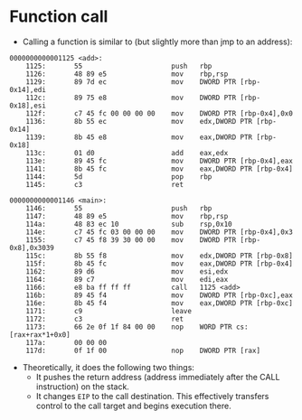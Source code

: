 # Function call


* Calling a function is similar to (but slightly more than jmp to an address):

```
0000000000001125 <add>:
    1125:       55                      push   rbp
    1126:       48 89 e5                mov    rbp,rsp
    1129:       89 7d ec                mov    DWORD PTR [rbp-0x14],edi
    112c:       89 75 e8                mov    DWORD PTR [rbp-0x18],esi
    112f:       c7 45 fc 00 00 00 00    mov    DWORD PTR [rbp-0x4],0x0
    1136:       8b 55 ec                mov    edx,DWORD PTR [rbp-0x14]
    1139:       8b 45 e8                mov    eax,DWORD PTR [rbp-0x18]
    113c:       01 d0                   add    eax,edx
    113e:       89 45 fc                mov    DWORD PTR [rbp-0x4],eax
    1141:       8b 45 fc                mov    eax,DWORD PTR [rbp-0x4]
    1144:       5d                      pop    rbp
    1145:       c3                      ret

0000000000001146 <main>:
    1146:       55                      push   rbp
    1147:       48 89 e5                mov    rbp,rsp
    114a:       48 83 ec 10             sub    rsp,0x10
    114e:       c7 45 fc 03 00 00 00    mov    DWORD PTR [rbp-0x4],0x3
    1155:       c7 45 f8 39 30 00 00    mov    DWORD PTR [rbp-0x8],0x3039
    115c:       8b 55 f8                mov    edx,DWORD PTR [rbp-0x8]
    115f:       8b 45 fc                mov    eax,DWORD PTR [rbp-0x4]
    1162:       89 d6                   mov    esi,edx
    1164:       89 c7                   mov    edi,eax
    1166:       e8 ba ff ff ff          call   1125 <add>
    116b:       89 45 f4                mov    DWORD PTR [rbp-0xc],eax
    116e:       8b 45 f4                mov    eax,DWORD PTR [rbp-0xc]
    1171:       c9                      leave
    1172:       c3                      ret
    1173:       66 2e 0f 1f 84 00 00    nop    WORD PTR cs:[rax+rax*1+0x0]
    117a:       00 00 00
    117d:       0f 1f 00                nop    DWORD PTR [rax]
```

* Theoretically, it does the following two things:
    * It pushes the return address (address immediately after the CALL instruction) on the stack.
    * It changes `EIP` to the call destination. This effectively transfers control to the call target and begins execution there.